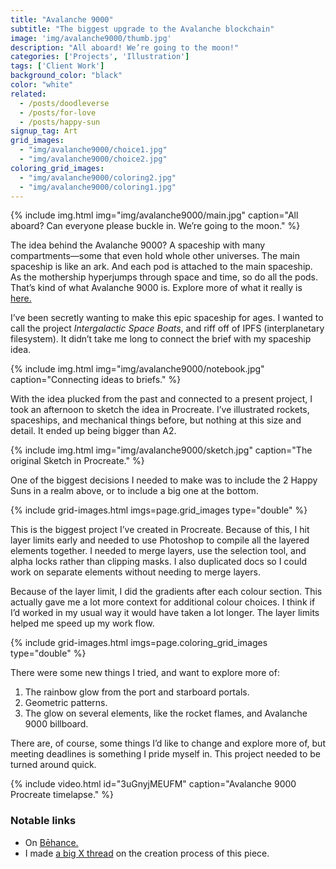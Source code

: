 ```yaml
---
title: "Avalanche 9000"
subtitle: "The biggest upgrade to the Avalanche blockchain"
image: 'img/avalanche9000/thumb.jpg'
description: "All aboard! We’re going to the moon!"
categories: ['Projects', 'Illustration']
tags: ['Client Work']
background_color: "black"
color: "white"
related:
  - /posts/doodleverse
  - /posts/for-love
  - /posts/happy-sun
signup_tag: Art
grid_images:
  - "img/avalanche9000/choice1.jpg"
  - "img/avalanche9000/choice2.jpg"
coloring_grid_images:
  - "img/avalanche9000/coloring2.jpg"
  - "img/avalanche9000/coloring1.jpg"
---
```

{% include img.html img="img/avalanche9000/main.jpg" caption="All aboard? Can everyone please buckle in. We’re going to the moon." %}

The idea behind the Avalanche 9000? A spaceship with many compartments—some that even hold whole other universes. The main spaceship is like an ark. And each pod is attached to the main spaceship. As the mothership hyperjumps through space and time, so do all the pods. That’s kind of what Avalanche 9000 is. Explore more of what it really is [here.](https://www.avalanche9000.com/)

I’ve been secretly wanting to make this epic spaceship for ages. I wanted to call the project *Intergalactic Space Boats*, and riff off of 
IPFS (interplanetary filesystem). It didn’t take me long to connect the brief with my spaceship idea.

{% include img.html img="img/avalanche9000/notebook.jpg" caption="Connecting ideas to briefs." %}

With the idea plucked from the past and connected to a present project, I took an afternoon to sketch the idea in Procreate. I’ve illustrated rockets, spaceships, and mechanical things before, but nothing at this size and detail. It ended up being bigger than A2.

{% include img.html img="img/avalanche9000/sketch.jpg" caption="The original Sketch in Procreate." %}

One of the biggest decisions I needed to make was to include the 2 Happy Suns in a realm above, or to include a big one at the bottom.

{% include grid-images.html imgs=page.grid_images type="double" %}

This is the biggest project I’ve created in Procreate. Because of this, I hit layer limits early and needed to use Photoshop to compile all the layered elements together. I needed to merge layers, use the selection tool, and alpha locks rather than clipping masks. I also duplicated docs so I could work on separate elements without needing to merge layers.

Because of the layer limit, I did the gradients after each colour section. This actually gave me a lot more context for additional colour choices. I think if I’d worked in my usual way it would have taken a lot longer. The layer limits helped me speed up my work flow.

{% include grid-images.html imgs=page.coloring_grid_images type="double" %}

There were some new things I tried, and want to explore more of:

1. The rainbow glow from the port and starboard portals.
2. Geometric patterns.
3. The glow on several elements, like the rocket flames, and Avalanche 9000 billboard.

There are, of course, some things I’d like to change and explore more of, but meeting deadlines is something I pride myself in. This project needed to be turned around quick.

{% include video.html id="3uGnyjMEUFM" caption="Avalanche 9000 Procreate timelapse." %}

### Notable links
- On [Bēhance.](https://www.behance.net/gallery/213894459/Avalanche-9000)
- I made [a big X thread](https://x.com/richarmstr_ong/status/1822942886658244617) on the creation process of this piece.